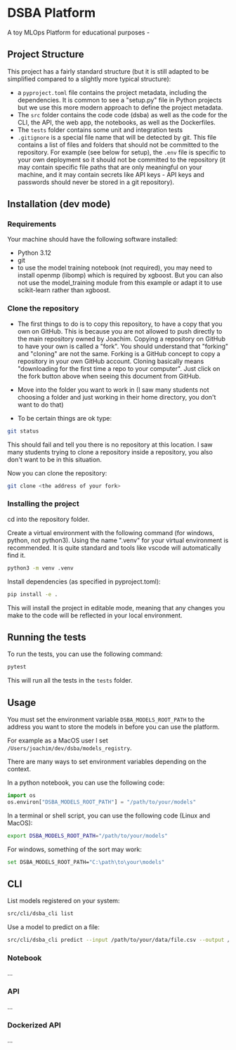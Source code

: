 # DSBA Platform

A toy MLOps Platform for educational purposes -

## Project Structure

This project has a fairly standard structure (but it is still adapted to be simplified compared to a slightly more typical structure):

- a `pyproject.toml` file contains the project metadata, including the dependencies. It is common to see a "setup.py" file in Python projects but we use this more modern approach to define the project metadata.
- The `src` folder contains the code code (dsba) as well as the code for the CLI, the API, the web app, the notebooks, as well as the Dockerfiles.
- The `tests` folder contains some unit and integration tests
- `.gitignore` is a special file name that will be detected by git. This file contains a list of files and folders that should not be committed to the repository. For example (see below for setup), the `.env` file is specific to your own deployment so it should not be committed to the repository (it may contain specific file paths that are only meaningful on your machine, and it may contain secrets like API keys - API keys and passwords should never be stored in a git repository).

## Installation (dev mode)

### Requirements

Your machine should have the following software installed:

- Python 3.12
- git
- to use the model training notebook (not required), you may need to install openmp (libomp) which is required by xgboost. But you can also not use the model_training module from this example or adapt it to use scikit-learn rather than xgboost.

### Clone the repository

- The first things to do is to copy this repository, to have a copy that you own on GitHub. This is because you are not allowed to push directly to the main repository owned by Joachim. Copying a repository on GitHub to have your own is called a "fork". You should understand that "forking" and "cloning" are not the same. Forking is a GitHub concept to copy a repository in your own GitHub account. Cloning basically means "downloading for the first time a repo to your computer". Just click on the fork button above when seeing this document from GitHub.

- Move into the folder you want to work in (I saw many students not choosing a folder and just working in their home directory, you don't want to do that)

- To be certain things are ok type:

```bash
git status
```

This should fail and tell you there is no repository at this location. I saw many students trying to clone a repository inside a repository, you also don't want to be in this situation.

Now you can clone the repository:

```bash
git clone <the address of your fork>
```

### Installing the project

cd into the repository folder.

Create a virtual environment with the following command (for windows, python, not python3).
Using the name ".venv" for your virtual environment is recommended.
It is quite standard and tools like vscode will automatically find it.

```bash
python3 -m venv .venv
```

Install dependencies (as specified in pyproject.toml):

```bash
pip install -e .
```

This will install the project in editable mode, meaning that any changes you make to the code will be reflected in your local environment.

## Running the tests

To run the tests, you can use the following command:

```bash
pytest
```

This will run all the tests in the `tests` folder.

## Usage

You must set the environment variable `DSBA_MODELS_ROOT_PATH` to the address you want to store the models in before you can use the platform.

For example as a MacOS user I set `/Users/joachim/dev/dsba/models_registry`.

There are many ways to set environment variables depending on the context.

In a python notebook, you can use the following code:

```python
import os
os.environ["DSBA_MODELS_ROOT_PATH"] = "/path/to/your/models"
```

In a terminal or shell script, you can use the following code (Linux and MacOS):

```bash
export DSBA_MODELS_ROOT_PATH="/path/to/your/models"
```

For windows, something of the sort may work:

```bash
set DSBA_MODELS_ROOT_PATH="C:\path\to\your\models"
```

## CLI

List models registered on your system:

```bash
src/cli/dsba_cli list
```

Use a model to predict on a file:

```bash
src/cli/dsba_cli predict --input /path/to/your/data/file.csv --output /path/to/your/output/file.csv --model-id your_model_id
```

### Notebook

...

### API

...

### Dockerized API

...
